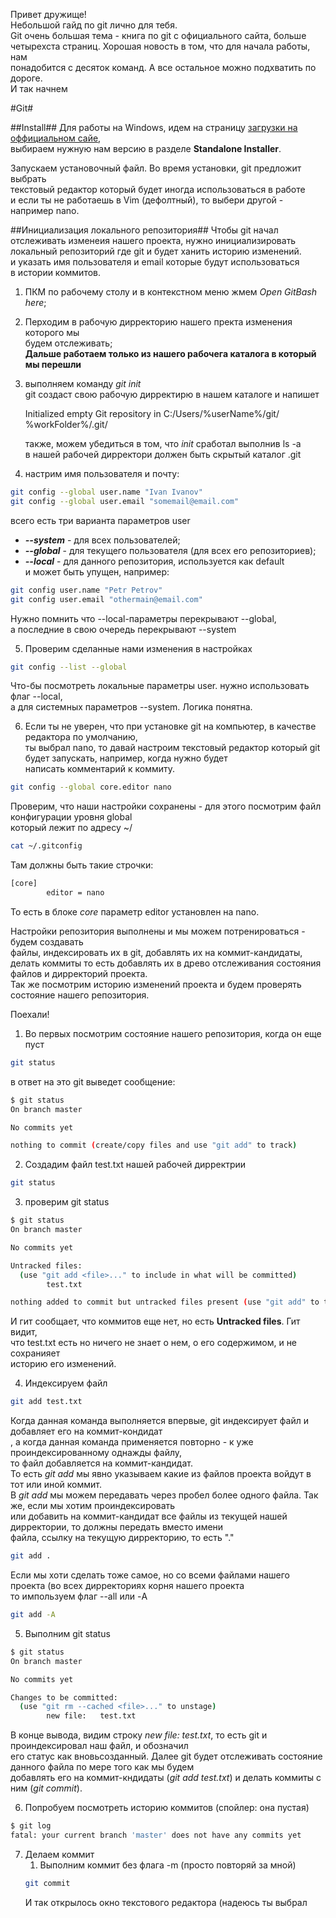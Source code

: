 Привет дружище!  
Небольшой гайд по git лично для тебя.  
Git очень большая  тема - книга по git с официального сайта, больше  
четырехста страниц. Хорошая новость в том, что для начала работы, нам  
понадобится с десяток команд. А все остальное можно подхватить по дороге.  
И так начнем

#Git#

##Install##
Для работы на Windows, идем на страницу [загрузки на оффициальном сайе](https://git-scm.com/download/win "https://git-scm.com/download/win"),   
выбираем нужную нам версию в разделе **Standalone Installer**.  

Запускаем установочный файл. Во время установки, git предложит выбрать  
текстовый редактор который будет иногда использоваться в работе  
и если ты не работаешь в Vim (дефолтный), то выбери другой - например nano.  

##Инициализация локального репозитория##
Чтобы git начал отслеживать изменеия нашего проекта, нужно инициализировать  
локальный репозиторий где git и будет ханить историю изменений.  
и указать имя пользователя и email которые будут использоваться   
в истории коммитов.

1. ПКМ по рабочему столу и в контекстном меню жмем *Open GitBash here*;  
2. Перходим в рабочую дирректорию нашего пректа изменения которого мы   
будем отслеживать;  
   __Дальше работаем только из нашего рабочега каталога в который  
   мы перешли__
3. выполняем команду _git init_  
   git создаст свою рабочую дирректирю в нашем каталоге и напишет  

   Initialized empty Git repository in C:/Users/%userName%/git/  
   %workFolder%/.git/

   также, можем убедиться в том, что _init_ сработал выполнив ls -a  
   в нашей рабочей дирректори должен быть скрытый каталог .git  
4. настрим имя пользователя и почту:
```bash
git config --global user.name "Ivan Ivanov"
git config --global user.email "somemail@email.com"
```
   всего есть три варианта параметров user
* **_--system_** - для всех пользователей;
* **_--global_** - для текущего пользователя (для всех его репозиториев);
* **_--local_** - для данного репозитория, используется как default  
и может быть упущен, например:  
```bash
git config user.name "Petr Petrov"
git config user.email "othermain@email.com"
```
Нужно помнить что --local-параметры перекрывают --global,  
a последние в свою очередь перекрывают --system  

5. Проверим сделанные нами изменения в настройках  
```bash
git config --list --global
```
Что-бы посмотреть локальные параметры user. нужно использовать флаг --local,  
а для системных параметров --system. Логика понятна.

6. Если ты не уверен, что при установке git на компьютер, в качестве редактора по умолчанию,  
ты выбрал nano, то давай настроим текстовый редактор который git будет запускать, например, когда нужно будет  
написать комментарий к коммиту.  
```bash
git config --global core.editor nano
```
Проверим, что наши настройки сохранены - для этого посмотрим файл конфигурации уровня global  
который лежит по адресу ~/
```bash
cat ~/.gitconfig
```
Там должны быть такие строчки:
```bash
[core]
        editor = nano
```
То есть в блоке _core_ параметр editor установлен на nano.

Настройки репозитория выполнены и мы можем потренироваться - будем создавать  
файлы, индексировать их в git, добавлять их на коммит-кандидаты, делать коммиты
то есть добавлять их в древо отслеживания состояния файлов и дирректорий проекта.  
Так же посмотрим историю изменений проекта и будем проверять состояние нашего репозитория.  

Поехали!

1. Во первых посмотрим состояние нашего репозитория, когда он еще пуст  
```bash
git status
```
в ответ на это git выведет сообщение: 
```bash
$ git status
On branch master

No commits yet

nothing to commit (create/copy files and use "git add" to track)
```

2. Cоздадим файл test.txt нашей рабочей дирректрии  
```bash
git status
```

3. проверим git status

```bash
$ git status
On branch master

No commits yet

Untracked files:
  (use "git add <file>..." to include in what will be committed)
        test.txt

nothing added to commit but untracked files present (use "git add" to track)
```
И гит сообщает, что коммитов еще нет, но есть **Untracked files**. Гит видит,  
что test.txt есть но ничего не знает о нем, о его содержимом, и не сохранияет  
историю его изменений. 

4. Индексируем файл 
```bash
git add test.txt
```

Когда данная команда выполняется впервые, git индексирует файл и добавляет его на коммит-кондидат  
, а когда данная команда применяется повторно - к уже проиндексированному однажды файлу,  
то файл добавляется на коммит-кандидат.  
То есть _git add_ мы явно указываем какие из файлов проекта войдут в тот или иной коммит.  
В _git add_ мы можем передавать через пробел более одного файла. Так же, если мы хотим проиндексировать  
или добавить на коммит-кандидат все файлы из текущей нашей дирректории, то должны передать вместо имени  
файла, ссылку на текущую дирректорию, то есть "."
```bash
git add .
``` 
Если мы хоти сделать тоже самое, но со всеми файлами нашего проекта (во всех дирректориях корня нашего проекта  
то импользуем флаг --all или -A  
```bash
git add -A
```
5. Выполним git status
```bash
$ git status
On branch master

No commits yet

Changes to be committed:
  (use "git rm --cached <file>..." to unstage)
        new file:   test.txt
```
В конце вывода, видим строку _new file:   test.txt_, то есть git и проиндексировал наш файл, и обозначил  
его статус как вновьсозданный. Далее git будет отслеживать состояние данного файла по мере того как мы будем  
добавлять его на коммит-кндидаты (_git add test.txt_) и делать коммиты с ним (_git commit_).  

6. Попробуем посмотреть историю коммитов (спойлер: она пустая)  
```bash
$ git log
fatal: your current branch 'master' does not have any commits yet
```
7. Делаем коммит
	1. Выполним коммит без флага -m (просто повторяй за мной)
	```bash
	git commit
	```
	И так открылось окно текстового редактора (надеюсь ты выбрал
